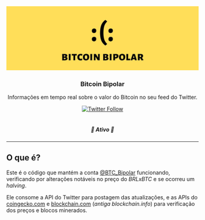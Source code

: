 <div align="center">
	<a href="https://twitter.com/btc_bipolar" target="_blank">
    	<img alt="Banner BTCBipolar" title="BTCBipolar" src="./.github/images/header.jpg" />
    </a>
</div>

<h3 align="center">Bitcoin Bipolar</h3>
<p align="center">Informações em tempo real sobre o valor do Bitcoin no seu feed do Twitter.</p>

<div align="center">
    <a href="https://twitter.com/btc_bipolar" target="_blank">
        <img alt="Twitter Follow" src="https://img.shields.io/twitter/follow/btc_bipolar?label=Siga%20no%20Twitter&style=social">
    </a>
</div>

<br/>

<h5 align="center"> 
🚧 Ativo 🚧
</h5>

---

## O que é?
Este é o código que mantém a conta [@BTC_Bipolar](https://twitter.com/btc_bipolar) funcionando, verificando por alterações notáveis no preço do _BRLxBTC_ e se ocorreu um _halving_.

Ele consome a API do Twitter para postagem das atualizações, e as APIs do [coingecko.com](https://www.coingecko.com/en/api) e [blockchain.com](https://www.blockchain.com/) (_antiga blockchain.info_) para verificação dos preços e blocos minerados.

